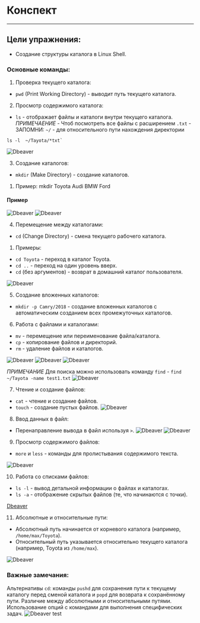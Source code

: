 # Конспект

---

## Цели упражнения:

- Создание структуры каталога в Linux Shell.

### Основные команды:

1. Проверка текущего каталога:

- `pwd` (Print Working Directory) - выводит путь текущего каталога.

2. Просмотр содержимого каталога:

- `ls` - отображает файлы и каталоги внутри текущего каталога.
  *ПРИМЕЧАЕНИЕ* - Чтоб посмотреть все файлы с расширением `.txt`  - ЗАПОМНИ: `~/` - для относительного пути нахождения
  директории

```shell
ls -l  ~/Tayota/*txt`
```

![Dbeaver](/2%20Работа%20с%20Shell/shell21.png)

3. Создание каталогов:

- `mkdir` (Make Directory) - создание каталогов.

1) Пример: mkdir Toyota Audi BMW Ford

#### Пример

![Dbeaver](/2%20Работа%20с%20Shell/shell4.png)
![Dbeaver](/2%20Работа%20с%20Shell/shell13.jpg)

4. Перемещение между каталогами:

- `cd` (Change Directory) - смена текущего рабочего каталога.

1. Примеры:

- `cd Toyota` - переход в каталог Toyota.
- `cd ..` - переход на один уровень вверх.
- `cd` (без аргументов) - возврат в домашний каталог пользователя.

![Dbeaver](/2%20Работа%20с%20Shell/shell5.png)

5. Создание вложенных каталогов:

- `mkdir -p Camry/2018` - создание вложенных каталогов с автоматическим созданием всех промежуточных каталогов.

6. Работа с файлами и каталогами:

- `mv` - перемещение или переименование файла/каталога.
- `cp` - копирование файлов и директорий.
- `rm` - удаление файлов и каталогов.

![Dbeaver](/2%20Работа%20с%20Shell/shell8.png)
![Dbeaver](/2%20Работа%20с%20Shell/shell9.png)
![Dbeaver](/2%20Работа%20с%20Shell/shell15.jpg)

*ПРИМЕЧАНИЕ* Для поиска можно использовать команду `find`  - `find ~/Tayota -name test1.txt`
![Dbeaver](/2%20Работа%20с%20Shell/shell20.png)

7. Чтение и создание файлов:

- `cat` - чтение и создание файлов.
- `touch` - создание пустых файлов.
  ![Dbeaver](/2%20Работа%20с%20Shell/shell10.png)

8. Ввод данных в файл:

- Перенаправление вывода в файл используя `>`.
  ![Dbeaver](/2%20Работа%20с%20Shell/shell10.png)
  ![Dbeaver](/2%20Работа%20с%20Shell/shell16.jpg)

9. Просмотр содержимого файлов:

- `more` и `less` - команды для пролистывания содержимого текста.

![Dbeaver](/2%20Работа%20с%20Shell/shell11.png)

10. Работа со списками файлов:

- `ls -l` - вывод детальной информации о файлах и каталогах.
- `ls -a` - отображение скрытых файлов (те, что начинаются с точки).

[Dbeaver](/2%20Работа%20с%20Shell/shell12.png)

11. Абсолютные и относительные пути:

- Абсолютный путь начинается от корневого каталога (например, `/home/max/Toyota`).
- Относительный путь указывается относительно текущего каталога (например, Toyota из `/home/max`).

![Dbeaver](/2%20Работа%20с%20Shell/shell6.png)

### Важные замечания:

Альтернативы `cd`: команды `pushd` для сохранения пути к текущему каталогу перед сменой каталога и `popd` для возврата к
сохранённому пути.
Различие между абсолютными и относительными путями.
Использование опций с командами для выполнения специфических задач.
![Dbeaver](/2%20Работа%20с%20Shell/shell7.png)
test